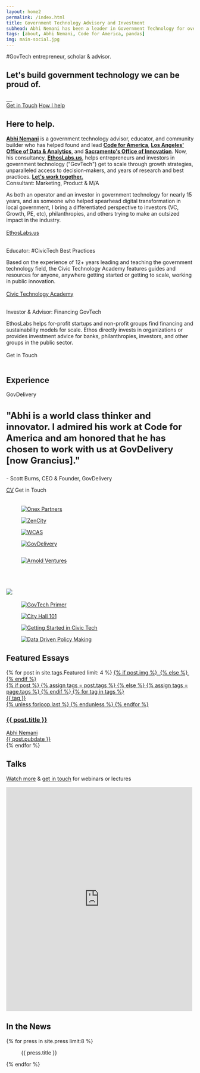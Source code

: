 ```yaml
---
layout: home2
permalink: /index.html
title: Government Technology Advisory and Investment
subhead: Abhi Nemani has been a leader in Government Technology for over a decade. He runs the GovTech consultancy, EthosLabs, designed to accelerate good government through great technology, where he has consulted with dozens of cities and startups on growth, product, and innovation. The Public Innovation Academy and GovGeek Club openly share the knowledge from government technology leaders for everyone to access.
tags: [about, Abhi Nemani, Code for America, pandas]
img: main-social.jpg
---
```

<section class="banner-section" style="background-image: url(../img/GD-shot.jpg);">
	<div class="wrap wrap-center ">
		<div class="wrap_float">
			<div class="section-content">
				<div class="location">#GovTech entrepreneur, scholar & advisor. </div>
				<h2 class="page-title">
					Let's build government technology we can be proud of.
				</h2>
				<div class="socials">
					<a class="soc-link" href="https://twitter.com/@abhinemani">
						<img src="{{site.url}}/img/twitter-soc-icon.svg" class="img-svg" alt="">
					</a>
					<a class="soc-link" href="https://linkedin.com/in/abhinemani">
						<img src="{{site.url}}/img/linkedin-icon.png" class="img-svg" alt="">
					</a>
					<a class="soc-link" href="mailto:abhi.nemani@gmail.com">
						<img src="{{site.url}}/img/email-icon.png" class="img-svg" alt="">
					</a>
					<a class="soc-link" href="https://github.com/abhinemani">
						<img src="{{site.url}}/img/github-icon.png" class="img-svg" alt="">
					</a>
					<a class="soc-link" href="https://abhinemani.com/feed.xml">
						<img src="{{site.url}}/img/rss-icon.png" class="img-svg" alt="">
					</a>
				</div>
				<div class="buttons">
					<a class="btn" href="/contact/"  onclick="gtag('event', 'Contact', {
  'event_category': 'button',
  'event_label': 'home'});"><span>Get in Touch</span></a>	
					<a href="/consulting/" class="btn border-btn"><span>How I help</span></a>				 
				</div>
			</div>
		</div>
	</div>
</section>
<section class="faq-section section">
	<div class="wrap">
		<div class="wrap_float">
			<div class="section-left">
				<h2 class="title">Here to help.</h2>
				<div class="subtitle"><a style="font-weight: bold;" href="https://abhinemani.com/about">Abhi Nemani</a> is a government technology advisor, educator, and community builder who has helped found and lead <a href="https://codeforamerica.org" style="font-weight: bold;">Code for America</a>, <a style="font-weight: bold;" href="https://data.lacity.org">Los Angeles' Office of Data & Analytics</a>, and <a href="https://www.cityofsacramento.org/City-Manager/Divisions-Programs/Innovation-Economic-Development" style="font-weight: bold;">Sacramento's Office of Innovation</a>. Now, his consultancy, <a href="https://abhinemani.com/consulting" style="font-weight: bold;">EthosLabs.us</a>, helps entrepreneurs and investors in government technology ("GovTech") get to scale through growth strategies, unparalleled access to decision-makers, and years of research and best practices. <a href="https://abhinemani.com/contact" style="font-weight: bold;">Let's work together.</a></div>
			</div>
			<div class="section-right">
				<div class="accordion-block with-border">
					<div class="accordion-item opened">
						<div class="accordion-item-title">
							<span>
								Consultant: Marketing, Product & M/A
							</span>
						</div>
						<div class="accordion-item-content" style="display: block;">
							<p>As both an operator and an investor in government technology for nearly 15 years, and as someone who helped spearhead digital transformation in local government, I bring a differentiated perspective to investors (VC, Growth, PE, etc), philanthropies, and others trying to make an outsized impact in the industry.
<br><br>
								<a class="btn" href="/consulting/"><span>EthosLabs.us</span></a>
							<br><br></p>
						</div>
					</div>
					<div class="accordion-item">
						<div class="accordion-item-title">
							<span>
								Educator: #CivicTech Best Practices
							</span>
						</div>
						<div class="accordion-item-content">
							<p>Based on the experience of 12+ years leading and teaching the government technology field, the Civic Technology Academy features guides and resources for anyone, anywhere getting started or getting to scale, working in public innovation.<br><br>
								<a class="btn" href="/academy/"><span>Civic Technology Academy</span>
							</a><br><br></p>
						</div> 
					</div>
					<div class="accordion-item">
						<div class="accordion-item-title">
							<span>
								Investor & Advisor: Financing GovTech
							</span>
						</div>
						<div class="accordion-item-content">
							<p>EthosLabs helps for-profit startups and non-profit groups find financing and sustainability models for scale. Ethos directly invests in organizations or provides investment advice for banks, philanthropies, investors, and other groups in the public sector.<br><br>
								<a class="btn getModal" data-href="#contact-us"  onclick="gtag('event', 'Contact', {
								  'event_category': 'button',
								  'event_label': 'home'});"><span>Get in Touch</span></a>
							<br><br></p>
						</div> 
					</div>
				</div>
			</div>
		</div>
	</div>
</section>
<section class="banner-section" style="background-image: url(/img/ethos-back.jpg);">
	<div class="wrap wrap-center">
		<div class="wrap_float" style="min-height: 400px">
			<div class="section-content">
				<h2 class="page-title">Experience</h2>
				<div class="location">GovDelivery</div>
				<h3 class="page-title" style="font-size: 24px; line-height: 30px;">
					"Abhi is a world class thinker and innovator. I admired his work at Code for America and am honored that he has chosen to work with us at GovDelivery [now Grancius]."
				</h3>
				<p class="subtitle">
					- Scott Burns, CEO & Founder, GovDelivery
				</p>	
			<div class="buttons" style="padding-bottom: 20px;">
				<a href="{{ site.url }}/cv/" class="btn"><span>CV</span></a>
				<a class="btn getModal border-btn" data-href="#contact-us"><span>Get in Touch</span></a>					 
			</div>			
				<div class="block-columns gallery-columns columns-4">
					<div class="block-column">
						<figure class="block-caption img-caption">
							<div class="img-wrap">
								<a href="https://onex.com"><img src="/img/startups/onex-white.png" alt="Onex Partners"></a>
							</div>
						</figure>
					</div>
					<div class="block-column">
						<figure class="block-caption img-caption">
							<div class="img-wrap">
								<a href="https://zencity.io"><img src="/img/startups/zencity-new-light.png" alt="ZenCity"></a>
							</div>
						</figure>
					</div>
					<div class="block-column">
						<figure class="block-caption img-caption">
							<div class="img-wrap">
								<a href="https://www.wcas.com/"><img src="/img/wcas-white.png" alt="WCAS"></a>
							</div>
						</figure>
					</div>
					<div class="block-column">
						<figure class="block-caption img-caption">
							<div class="img-wrap">
								<a href="https://govdelivery.com"><img src="/img/startups/gd.png" alt="GovDelivery"></a>
							</div>
						</figure>
					</div>
					<div class="block-column">
						<figure class="block-caption img-caption">
							<div class="img-wrap">
								<a href="https://codeforamerica.org"><img src="/img/startups/codeforamerica.png" alt=""></a>
							</div>
						</figure>
					</div>
					<div class="block-column">
						<figure class="block-caption img-caption">
							<div class="img-wrap">
								<a href="https://www.arnoldventures.org/"><img src="/img/startups/arnold.png" alt="Arnold Ventures"></a>
							</div>
						</figure>
					</div>
					<div class="block-column">
						<figure class="block-caption img-caption">
							<div class="img-wrap">
								<a href="https://polco.us"><img src="/img/startups/polco-new.png" alt=""></a>
							</div>
						</figure>
					</div>
					<div class="block-column">
						<figure class="block-caption img-caption">
							<div class="img-wrap">
								<a href="https://spidrtech.com"><img src="/img/startups/spidr.png" alt=""></a>
							</div>
						</figure>
					</div>
				</div>
			</div>
		</div>
	</div>
</section>
<div class="author-body">
	<div class="wrap">
		<div class="wrap_float">
			<div class="wp-content">
				<div class="wrap wrap-center">
					<h2><a href="/academy"><img src="{{site.url}}/img/cta-color.png" style="margin: 10px auto 0px auto; max-width: 350px;"></a></h2>
					<div class="block-columns gallery-columns columns-4 wide-columns lightgallery-off">
						<div class="block-column">
							<figure class="block-caption img-caption">
								<div class="img-wrap">
									<a href="{{site.url}}/academy/primer/">
										<img src="{{site.url}}/img/lessons/1.png" alt="GovTech Primer">
									</a>
								</div>
							</figure>
						</div>
						<div class="block-column">
							<figure class="block-caption img-caption">
								<div class="img-wrap">
									<a href="{{site.url}}/academy/city-hall/"><img src="{{site.url}}/img/lessons/8.png" alt="City Hall 101"></a>
								</div>
							</figure>
						</div>
						<div class="block-column">
							<figure class="block-caption img-caption">
								<div class="img-wrap">
									<a href="{{site.url}}/academy/careers/"><img src="{{site.url}}/img/lessons/10.png" alt="Getting Started in Civic Tech"></a>
								</div>
							</figure>
						</div>
						<div class="block-column">
							<figure class="block-caption img-caption">
								<div class="img-wrap">
									<a href="{{site.url}}/academy/data-policy"><img src="{{site.url}}/img/lessons/7.png" alt="Data Driven Policy Making"></a>
								</div>
							</figure>
						</div>
					</div>
				</div>
			</div>
			<div class="author-body">
				<div class="wrap">
					<div class="wrap_float">
						<div class="wp-content">
							<div class="wrap wrap-center">
								<h2>Featured Essays</h2>
							</div>
						</div>
					</div>
				</div>
			</div>
			<div class="post-items-list posts-two-columns">
				{% for post in site.tags.Featured limit: 4 %}
				<a href="{{post.url}}" class="post-item">	
					{% if post.img  %}
					<img src="{{ site.url}}/img/{{post.img}}" alt="" class="post-bg-img">
					{% else %}
					<img src="{{ site.url}}/img/placeholder.jpg" alt="" class="post-bg-img">
					{% endif  %}
					<div class="post-tags">
						{% if post %}
						{% assign tags = post.tags %}
						{% else %}
						{% assign tags = page.tags %}
						{% endif %}
						{% for tag in tags %}
						<div class="tag">{{ tag }}</div>
						{% unless forloop.last %}&nbsp;{% endunless %}
						{% endfor %}
					</div>
					<h3 class="post-title">
						{{ post.title }}
					</h3>
					<div class="post-info">
						<div class="post-author post-info-author">
							<div class="author-image">
								<img src="{{site.url}}/img/headshot.jpg" alt="" class="image-cover">
							</div>
							<span>Abhi Nemani</span>
						</div>
						<div class="post-date post-info-date">
							{{ post.pubdate }}
						</div>
					</div>
				</a>
				{% endfor %}
			</div>
		</div>
	</div>
	<section class="banner-section" style="background-image: url(/img/blog-back.jpg);">
	    <div class="wrap wrap-center">
	        <div class="wrap_float">
	            <div class="section-content">
					<h2 class="page-title">Talks</h2>
					<p class="subtitle"><a href="https://abhinemani.com/talks">Watch more</a> & <a href="https://abhinemani.com/contact">get in touch</a> for webinars or lectures</p>
						<div class="container-iframe"><iframe width="500" height="600" class="responsive-iframe" src="https://www.youtube.com/embed/2qcmoD0qLSQ" title="YouTube video player" frameborder="0" allow="accelerometer; autoplay; clipboard-write; encrypted-media; gyroscope; picture-in-picture" allowfullscreen=""></iframe></div>
	            </div>
	        </div>
	    </div>
	</section>
	<div class="author-body">
		<div class="wrap">
			<div class="wrap_float">
				<div class="wp-content">
					<div class="wrap wrap-center">
						<h2>In the News</h2>
						<div class="block-columns gallery-columns columns-4">
							{% for press in site.press limit:8 %}  
							<div class="block-column">
								<figure class="block-caption img-caption">
									<div class="img-wrap">
										<a href="{{ press.url }}"><img src="{{site.url}}/img/{{ press.image.thumb }}" alt=""></a>
									</div>
									<figcaption class="caption-text">{{ press.title }}</figcaption>
								</figure>
							</div>
							{% endfor %}
						</div>
					</div>
				</div>
			</div>
		</div>
	</div>
</div>